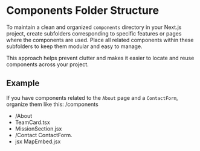 # Components Folder Structure

To maintain a clean and organized `components` directory in your Next.js project, create subfolders corresponding to specific features or pages where the components are used. Place all related components within these subfolders to keep them modular and easy to manage.

This approach helps prevent clutter and makes it easier to locate and reuse components across your project.

## Example

If you have components related to the `About` page and a `ContactForm`, organize them like this:
/components 
- /About 
 - TeamCard.tsx 
 - MissionSection.jsx
- /Contact ContactForm.
 - jsx MapEmbed.jsx


